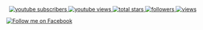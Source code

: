 <!-- View counter - https://github.com/DenverCoder1/Simple-View-Counter -->
<p align="center">
  <a target="_blank" href="https://www.youtube.com/@RUKACHIDEV">
    <img alt="youtube subscribers" title="Subscribe to my YouTube channel" src="https://img.shields.io/youtube/channel/subscribers/UCPR0ZIR8vDoyqZ_Tp6x9Zow?style=for-the-badge&logo=youtube&labelColor=CE4630&color=E05D44"/>
  </a>
  <a target="_blank" href="https://www.youtube.com/@RUKACHIDEV">
    <img alt="youtube views" title="YouTube views" src="https://img.shields.io/youtube/channel/views/UCPR0ZIR8vDoyqZ_Tp6x9Zow?style=for-the-badge&logo=youtube&labelColor=C79600&color=E1AD0E"/>
  </a> 
  <a target="_blank" href="https://github.com/khanhrukachi?tab=repositories&sort=stargazers">
    <img alt="total stars" title="Total stars on GitHub" src="https://custom-icon-badges.demolab.com/github/stars/khanhrukachi?color=55960c&style=for-the-badge&labelColor=488207&logo=star"/>
  </a>
  <a target="_blank" href="https://github.com/khanhrukachi?tab=followers">
    <img alt="followers" title="Follow me on Github" src="https://custom-icon-badges.demolab.com/github/followers/khanhrukachi?color=236ad3&labelColor=1155ba&style=for-the-badge&logo=person-add&label=Follow&logoColor=white"/>
  </a>
  <a target="_blank" href="https://github.com/khanhrukachi">
    <img alt="views" title="GitHub profile views" src="https://komarev.com/ghpvc/?username=khanhrukachi&color=7C007C&labelColor=640464&style=for-the-badge&label=Visitors&&base=1000"/>
  </a>

  [![Follow me on Facebook](https://img.shields.io/badge/Follow%20me%20on-Facebook-blue?style=for-the-badge&logo=facebook)](URL_TO_YOUR_FACEBOOK_PROFILE)

</p>
